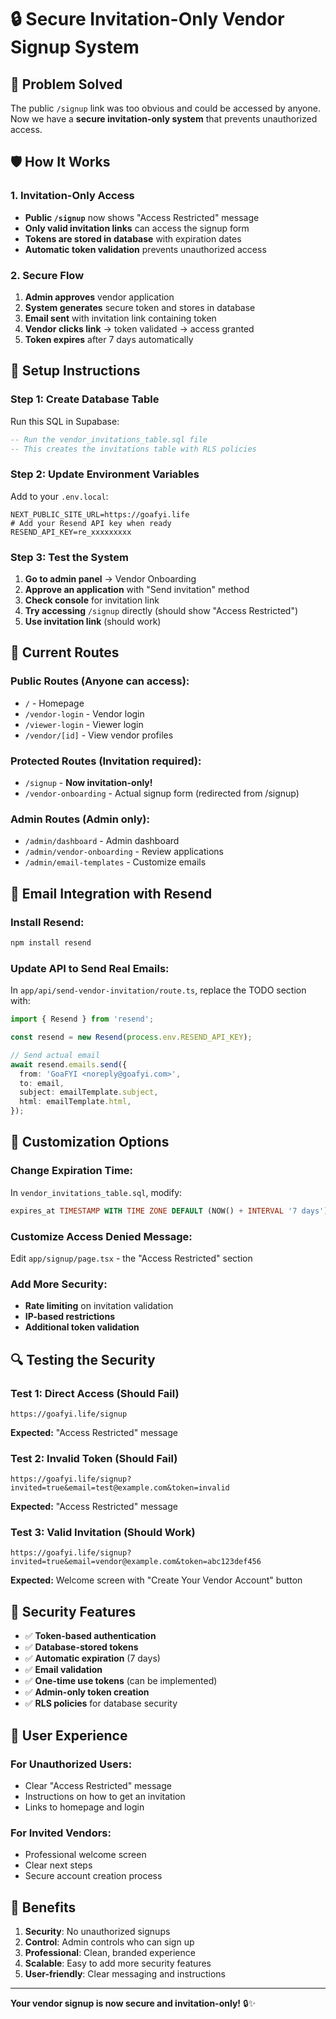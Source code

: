 # 🔒 Secure Invitation-Only Vendor Signup System

## 🎯 **Problem Solved**

The public `/signup` link was too obvious and could be accessed by anyone. Now we have a **secure invitation-only system** that prevents unauthorized access.

## 🛡️ **How It Works**

### **1. Invitation-Only Access**
- **Public `/signup`** now shows "Access Restricted" message
- **Only valid invitation links** can access the signup form
- **Tokens are stored in database** with expiration dates
- **Automatic token validation** prevents unauthorized access

### **2. Secure Flow**
1. **Admin approves** vendor application
2. **System generates** secure token and stores in database
3. **Email sent** with invitation link containing token
4. **Vendor clicks link** → token validated → access granted
5. **Token expires** after 7 days automatically

## 🚀 **Setup Instructions**

### **Step 1: Create Database Table**
Run this SQL in Supabase:
```sql
-- Run the vendor_invitations_table.sql file
-- This creates the invitations table with RLS policies
```

### **Step 2: Update Environment Variables**
Add to your `.env.local`:
```env
NEXT_PUBLIC_SITE_URL=https://goafyi.life
# Add your Resend API key when ready
RESEND_API_KEY=re_xxxxxxxxx
```

### **Step 3: Test the System**
1. **Go to admin panel** → Vendor Onboarding
2. **Approve an application** with "Send invitation" method
3. **Check console** for invitation link
4. **Try accessing** `/signup` directly (should show "Access Restricted")
5. **Use invitation link** (should work)

## 🔧 **Current Routes**

### **Public Routes (Anyone can access):**
- `/` - Homepage
- `/vendor-login` - Vendor login
- `/viewer-login` - Viewer login
- `/vendor/[id]` - View vendor profiles

### **Protected Routes (Invitation required):**
- `/signup` - **Now invitation-only!**
- `/vendor-onboarding` - Actual signup form (redirected from /signup)

### **Admin Routes (Admin only):**
- `/admin/dashboard` - Admin dashboard
- `/admin/vendor-onboarding` - Review applications
- `/admin/email-templates` - Customize emails

## 📧 **Email Integration with Resend**

### **Install Resend:**
```bash
npm install resend
```

### **Update API to Send Real Emails:**
In `app/api/send-vendor-invitation/route.ts`, replace the TODO section with:

```typescript
import { Resend } from 'resend';

const resend = new Resend(process.env.RESEND_API_KEY);

// Send actual email
await resend.emails.send({
  from: 'GoaFYI <noreply@goafyi.com>',
  to: email,
  subject: emailTemplate.subject,
  html: emailTemplate.html,
});
```

## 🎨 **Customization Options**

### **Change Expiration Time:**
In `vendor_invitations_table.sql`, modify:
```sql
expires_at TIMESTAMP WITH TIME ZONE DEFAULT (NOW() + INTERVAL '7 days')
```

### **Customize Access Denied Message:**
Edit `app/signup/page.tsx` - the "Access Restricted" section

### **Add More Security:**
- **Rate limiting** on invitation validation
- **IP-based restrictions**
- **Additional token validation**

## 🔍 **Testing the Security**

### **Test 1: Direct Access (Should Fail)**
```
https://goafyi.life/signup
```
**Expected:** "Access Restricted" message

### **Test 2: Invalid Token (Should Fail)**
```
https://goafyi.life/signup?invited=true&email=test@example.com&token=invalid
```
**Expected:** "Access Restricted" message

### **Test 3: Valid Invitation (Should Work)**
```
https://goafyi.life/signup?invited=true&email=vendor@example.com&token=abc123def456
```
**Expected:** Welcome screen with "Create Your Vendor Account" button

## 🚨 **Security Features**

- ✅ **Token-based authentication**
- ✅ **Database-stored tokens**
- ✅ **Automatic expiration** (7 days)
- ✅ **Email validation**
- ✅ **One-time use tokens** (can be implemented)
- ✅ **Admin-only token creation**
- ✅ **RLS policies** for database security

## 📱 **User Experience**

### **For Unauthorized Users:**
- Clear "Access Restricted" message
- Instructions on how to get an invitation
- Links to homepage and login

### **For Invited Vendors:**
- Professional welcome screen
- Clear next steps
- Secure account creation process

## 🎯 **Benefits**

1. **Security**: No unauthorized signups
2. **Control**: Admin controls who can sign up
3. **Professional**: Clean, branded experience
4. **Scalable**: Easy to add more security features
5. **User-friendly**: Clear messaging and instructions

---

**Your vendor signup is now secure and invitation-only!** 🔒✨
